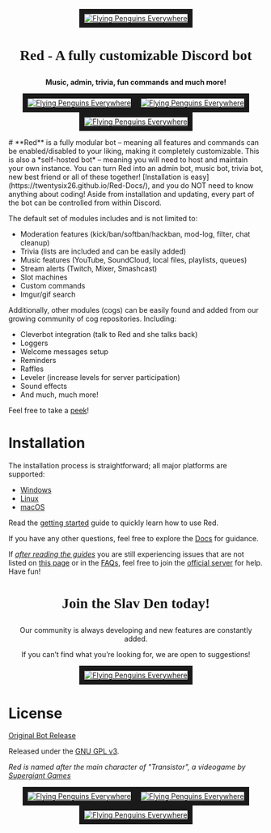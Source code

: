 <p align="center"><a href="https://discord.gg/spZAzUZ" target="_blank"><img src="https://orig09.deviantart.net/f531/f/2013/021/5/a/miku_welcome_sign__free_to_use__by_pinkbunnii-d5s9380.gif" 
alt="Flying Penguins Everywhere" border="10" /></a></p>
<h1 style="font-family:verdana;"><p align="center">Red - A fully customizable Discord bot</p></h1>

<p align="center"><b>Music, admin, trivia, fun commands and much more!</b></p>

<p align="center"><a href="https://www.patreon.com/Red_Devs" target="_blank"><img src="https://img.shields.io/badge/Support-Red!-orange.svg" 
alt="Flying Penguins Everywhere" border="10" /></a><a href="https://github.com/Rapptz/discord.py" target="_blank"><img src="https://img.shields.io/badge/discord-py-blue.svg" 
alt="Flying Penguins Everywhere" border="10" /></a><a href="https://discord.gg/spZAzUZ" target="_blank"><img src="https://discordapp.com/api/guilds/455274096608149527/widget.png?style=shield" 
alt="Flying Penguins Everywhere" border="10" /></a></p>
# 
**Red** is a fully modular bot – meaning all features and commands can be enabled/disabled to your liking, making it completely customizable.  
This is also a *self-hosted bot* – meaning you will need to host and maintain your own instance. You can turn Red into an admin bot, music bot, trivia bot, new best friend or all of these together!  
[Installation is easy](https://twentysix26.github.io/Red-Docs/), and you do NOT need to know anything about coding! Aside from installation and updating, every part of the bot can be controlled from within Discord.

The default set of modules includes and is not limited to:
* Moderation features (kick/ban/softban/hackban, mod-log, filter, chat cleanup)
* Trivia (lists are included and can be easily added)
* Music features (YouTube, SoundCloud, local files, playlists, queues)
* Stream alerts (Twitch, Mixer, Smashcast)
* Slot machines
* Custom commands
* Imgur/gif search

Additionally, other modules (cogs) can be easily found and added from our growing community of cog repositories. Including:
* Cleverbot integration (talk to Red and she talks back)
* Loggers
* Welcome messages setup
* Reminders
* Raffles
* Leveler (increase levels for server participation)
* Sound effects
* And much, much more!

Feel free to take a [peek](https://cogs.red/)!

# Installation

The installation process is straightforward; all major platforms are supported: 
* [Windows](https://twentysix26.github.io/Red-Docs/red_install_windows/)
* [Linux](https://twentysix26.github.io/Red-Docs/red_install_linux/)
* [macOS](https://twentysix26.github.io/Red-Docs/red_install_mac/)

Read the [getting started](https://twentysix26.github.io/Red-Docs/red_getting_started/) guide to quickly learn how to use Red.  

If you have any other questions, feel free to explore the [Docs](https://twentysix26.github.io/Red-Docs/) for guidance.

If [*after reading the guides*](https://twentysix26.github.io/Red-Docs/) you are still experiencing issues that are not listed on [this page](https://twentysix26.github.io/Red-Docs/red_guide_troubleshooting/) or in the [FAQs](https://twentysix26.github.io/Red-Docs/red_faq/), feel free to join the [official server](https://discord.gg/red) for help.  
Have fun!

<h1 style="font-family:verdana;"><p align="center">Join the Slav Den today!</p></h1>

<p align="center">Our community is always developing and new features are constantly added.</p>
<p align="center">If you can’t find what you’re looking for, we are open to suggestions!</p>


<p align="center"><a href="https://discord.gg/spZAzUZ" target="_blank"><img src="https://discordapp.com/api/guilds/455274096608149527/widget.png?style=banner4" 
alt="Flying Penguins Everywhere" border="10" /></a></p>


# License

[Original Bot Release](https://github.com/Cog-Creators/Red-DiscordBot)

Released under the [GNU GPL v3](LICENSE).

*Red is named after the main character of "Transistor", a videogame by [Supergiant Games](https://www.supergiantgames.com/games/transistor/)*




<p align="center"><a href="https://www.patreon.com/Red_Devs" target="_blank"><img src="https://img.shields.io/badge/Support-Red!-orange.svg" 
alt="Flying Penguins Everywhere" border="10" /></a><a href="https://github.com/Rapptz/discord.py" target="_blank"><img src="https://img.shields.io/badge/discord-py-blue.svg" 
alt="Flying Penguins Everywhere" border="10" /></a><a href="https://discord.gg/spZAzUZ" target="_blank"><img src="https://discordapp.com/api/guilds/455274096608149527/widget.png?style=shield" 
alt="Flying Penguins Everywhere" border="10" /></a></p>